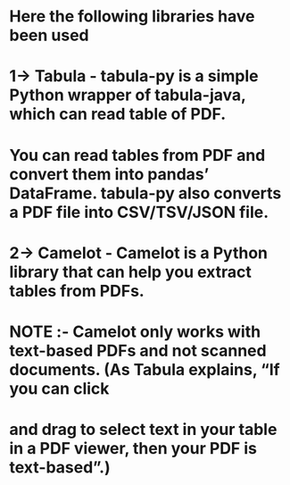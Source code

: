 # Here the following libraries have been used 
# 1-> Tabula - tabula-py is a simple Python wrapper of tabula-java, which can read table of PDF. 
# You can read tables from PDF and convert them into pandas’ DataFrame. tabula-py also converts a PDF file into CSV/TSV/JSON file. 
# 2-> Camelot - Camelot is a Python library that can help you extract tables from PDFs.
# NOTE :- Camelot only works with text-based PDFs and not scanned documents. (As Tabula explains, “If you can click
# and drag to select text in your table in a PDF viewer, then your PDF is text-based”.)
